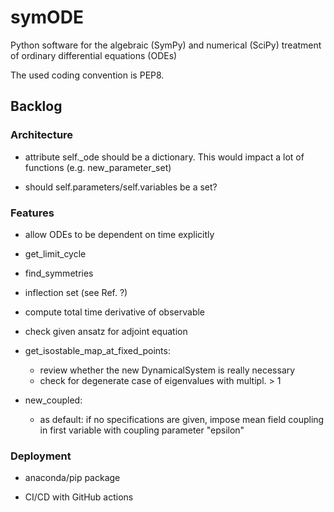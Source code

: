 # symODE
Python software for the algebraic (SymPy) and numerical (SciPy) treatment of ordinary differential equations (ODEs)

The used coding convention is PEP8.

## Backlog

### Architecture

- attribute self._ode should be a dictionary. This would impact a lot of functions (e.g. new_parameter_set)

- should self.parameters/self.variables be a set?

### Features

- allow ODEs to be dependent on time explicitly

- get_limit_cycle

- find_symmetries

- inflection set (see Ref. ?)

- compute total time derivative of observable

- check given ansatz for adjoint equation

- get_isostable_map_at_fixed_points:
    - review whether the new DynamicalSystem is really necessary
    - check for degenerate case of eigenvalues with multipl. > 1

- new_coupled:
    - as default: if no specifications are given, impose mean field coupling in first variable with coupling parameter "epsilon"

### Deployment

- anaconda/pip package

- CI/CD with GitHub actions